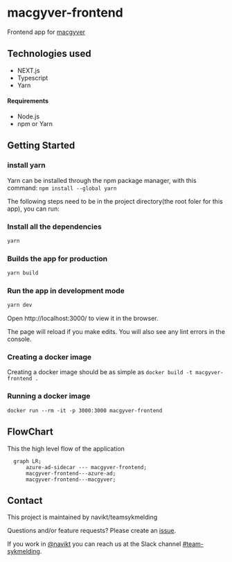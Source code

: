 # macgyver-frontend
Frontend app for [macgyver](https://github.com/navikt/macgyver)

## Technologies used
* NEXT.js
* Typescript
* Yarn

#### Requirements
* Node.js
* npm or Yarn

## Getting Started

### install yarn
Yarn can be installed through the npm package manager, with this command: 
```npm install --global yarn```

The following steps need to be in the project directory(the root foler for this app), you can run:

### Install all the dependencies
```bash
yarn
```

### Builds the app for production
```bash
yarn build
```

### Run the app in development mode

```bash
yarn dev
```
Open http://localhost:3000/ to view it in the browser.

The page will reload if you make edits.
You will also see any lint errors in the console.

### Creating a docker image
Creating a docker image should be as simple as `docker build -t macgyver-frontend .`

### Running a docker image
`docker run --rm -it -p 3000:3000 macgyver-frontend`

## FlowChart
This the high level flow of the application

```mermaid
  graph LR;
      azure-ad-sidecar --- macgyver-frontend;
      macgyver-frontend---azure-ad;
      macgyver-frontend---macgyver;
```


## Contact

This project is maintained by navikt/teamsykmelding

Questions and/or feature requests? Please create an [issue](https://github.com/navikt/macgyver-frontend/issues).

If you work in [@navikt](https://github.com/navikt) you can reach us at the Slack
channel [#team-sykmelding](https://nav-it.slack.com/archives/CMA3XV997).